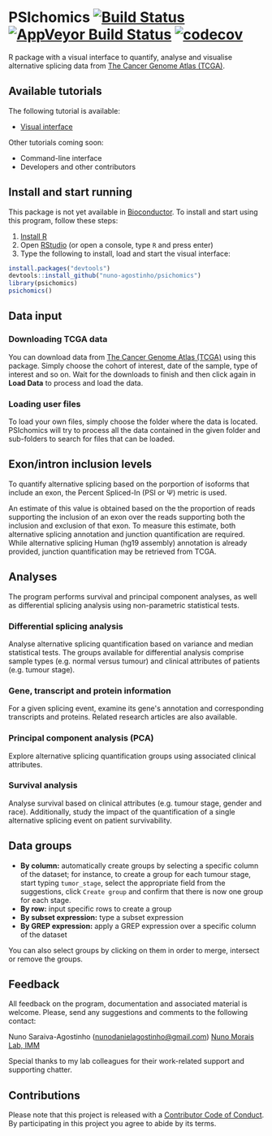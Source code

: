# PSIchomics [![Build Status](https://travis-ci.org/nuno-agostinho/psichomics.svg?branch=master)](https://travis-ci.org/nuno-agostinho/psichomics) [![AppVeyor Build Status](https://ci.appveyor.com/api/projects/status/github/nuno-agostinho/psichomics?branch=master&svg=true)](https://ci.appveyor.com/project/nuno-agostinho/psichomics) [![codecov](https://codecov.io/gh/nuno-agostinho/psichomics/branch/master/graph/badge.svg)](https://codecov.io/gh/nuno-agostinho/psichomics)
R package with a visual interface to quantify, analyse and visualise alternative
splicing data from 
[The Cancer Genome Atlas (TCGA)](https://tcga-data.nci.nih.gov/docs/publications/tcga).

## Available tutorials

The following tutorial is available:

* [Visual interface](http://rpubs.com/nuno-agostinho/psichomics-tutorial-visual)

Other tutorials coming soon:

* Command-line interface
* Developers and other contributors

## Install and start running
This package is not yet available in [Bioconductor](https://www.bioconductor.org).
To install and start using this program, follow these steps:

1. [Install R](https://www.r-project.org/)
2. Open [RStudio](https://www.rstudio.com/products/rstudio) (or open a console, 
type `R` and press enter)
3. Type the following to install, load and start the visual interface:
```r
install.packages("devtools")
devtools::install_github("nuno-agostinho/psichomics")
library(psichomics)
psichomics()
```

## Data input
### Downloading TCGA data
You can download data from
[The Cancer Genome Atlas (TCGA)](https://tcga-data.nci.nih.gov) using this
package. Simply choose the cohort of interest, date of the sample, type of 
interest and so on. Wait for the downloads to finish and then click again in 
**Load Data** to process and load the data.

### Loading user files
To load your own files, simply choose the folder where the data is located. 
PSIchomics will try to process all the data contained in the given folder and
sub-folders to search for files that can be loaded.

## Exon/intron inclusion levels
To quantify alternative splicing based on the porportion of isoforms that 
include an exon, the Percent Spliced-In (PSI or Ψ) metric is used.

An estimate of this value is obtained based on the the proportion of reads 
supporting the inclusion of an exon over the reads supporting both the inclusion
and exclusion of that exon. To measure this estimate, both alternative splicing 
annotation and junction quantification are required. While alternative splicing 
Human (hg19 assembly) annotation is already provided, junction quantification 
may be retrieved from TCGA.

## Analyses
The program performs survival and principal component analyses, as well as
differential splicing analysis using non-parametric statistical tests.

### Differential splicing analysis
Analyse alternative splicing quantification based on variance and median 
statistical tests. The groups available for differential analysis comprise 
sample types (e.g. normal versus tumour) and clinical attributes of patients 
(e.g. tumour stage).

### Gene, transcript and protein information
For a given splicing event, examine its gene's annotation and corresponding 
transcripts and proteins. Related research articles are also available.

### Principal component analysis (PCA)
Explore alternative splicing quantification groups using associated clinical 
attributes.

### Survival analysis
Analyse survival based on clinical attributes (e.g. tumour stage, gender and
race). Additionally, study the impact of the quantification of a single 
alternative splicing event on patient survivability.

## Data groups

- **By column:** automatically create groups by selecting a specific column of 
the dataset; for instance, to create a group for each tumour stage, start typing
`tumor_stage`, select the appropriate field from the suggestions, click 
`Create group` and confirm that there is now one group for each stage.
- **By row:** input specific rows to create a group
- **By subset expression:** type a subset expression
- **By GREP expression:** apply a GREP expression over a specific column of the 
dataset

You can also select groups by clicking on them in order to merge, intersect or 
remove the groups.

## Feedback
All feedback on the program, documentation and associated material is welcome. 
Please, send any suggestions and comments to the following contact:

Nuno Saraiva-Agostinho (nunodanielagostinho@gmail.com)
<a href="http://imm.medicina.ulisboa.pt/group/compbio/" target="_blank">Nuno Morais Lab, IMM</a>

Special thanks to my lab colleagues for their work-related support and 
supporting chatter.

## Contributions
Please note that this project is released with a 
[Contributor Code of Conduct](CONDUCT.md). By participating in this project you 
agree to abide by its terms.